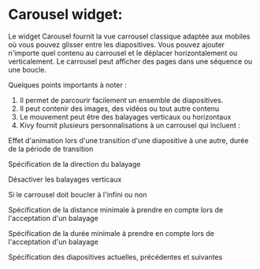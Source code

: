 # Carousel widget:

Le widget Carousel fournit la vue carrousel classique adaptée aux mobiles où vous pouvez glisser entre les diapositives. Vous pouvez ajouter n'importe quel contenu au carrousel et le déplacer horizontalement ou verticalement. Le carrousel peut afficher des pages dans une séquence ou une boucle.

Quelques points importants à noter :

1. Il permet de parcourir facilement un ensemble de diapositives.
2. Il peut contenir des images, des vidéos ou tout autre contenu
3. Le mouvement peut être des balayages verticaux ou horizontaux
4. Kivy fournit plusieurs personnalisations à un carrousel qui incluent :

Effet d'animation lors d'une transition d'une diapositive à une autre, durée de la période de transition

Spécification de la direction du balayage

Désactiver les balayages verticaux

Si le carrousel doit boucler à l'infini ou non

Spécification de la distance minimale à prendre en compte lors de l'acceptation d'un balayage

Spécification de la durée minimale à prendre en compte lors de l'acceptation d'un balayage

Spécification des diapositives actuelles, précédentes et suivantes
